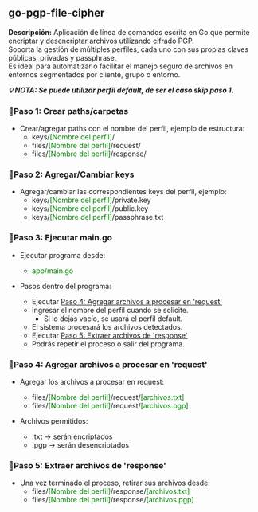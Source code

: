 ## go-pgp-file-cipher

**Descripción:** Aplicación de línea de comandos escrita en Go que permite encriptar y desencriptar archivos utilizando cifrado PGP.<br>
Soporta la gestión de múltiples perfiles, cada uno con sus propias claves públicas, privadas y passphrase.<br>
Es ideal para automatizar o facilitar el manejo seguro de archivos en entornos segmentados por cliente, grupo o entorno.<br>

***💡 NOTA: Se puede utilizar perfil default, de ser el caso skip paso 1.***

### 🔹Paso 1: Crear paths/carpetas
- Crear/agregar paths con el nombre del perfil, ejemplo de estructura:
  - keys/<span style="color:green">[Nombre del perfil]</span>/
  - files/<span style="color:green">[Nombre del perfil]</span>/request/
  - files/<span style="color:green">[Nombre del perfil]</span>/response/

### 🔹Paso 2: Agregar/Cambiar keys
- Agregar/cambiar las correspondientes keys del perfil, ejemplo:
    - keys/<span style="color:green">[Nombre del perfil]</span>/private.key
    - keys/<span style="color:green">[Nombre del perfil]</span>/public.key
    - keys/<span style="color:green">[Nombre del perfil]</span>/passphrase.txt

### 🔹Paso 3: Ejecutar main.go
- Ejecutar programa desde:
  - <span style="color:green">app/main.go</span>


- Pasos dentro del programa:
  - Ejecutar [Paso 4: Agregar archivos a procesar en 'request'](#paso-4-agregar-archivos-a-procesar-en-request)
  - Ingresar el nombre del perfil cuando se solicite.
    - Si lo dejás vacío, se usará el perfil default. 
  - El sistema procesará los archivos detectados.
  - Ejecutar [Paso 5: Extraer archivos de 'response'](#paso-5-extraer-archivos-de-response)
  - Podrás repetir el proceso o salir del programa.

### 🔹Paso 4: Agregar archivos a procesar en 'request'
- Agregar los archivos a procesar en request:
  - files/<span style="color:green">[Nombre del perfil]</span>/request/<span style="color:green">[archivos.txt]</span>
  - files/<span style="color:green">[Nombre del perfil]</span>/request/<span style="color:green">[archivos.pgp]</span>

- Archivos permitidos:
  - .txt → serán encriptados 
  - .pgp → serán desencriptados


### 🔹Paso 5: Extraer archivos de 'response'
- Una vez terminado el proceso, retirar sus archivos desde:
  - files/<span style="color:green">[Nombre del perfil]</span>/response/<span style="color:green">[archivos.txt]</span>
  - files/<span style="color:green">[Nombre del perfil]</span>/response/<span style="color:green">[archivos.pgp]</span>
